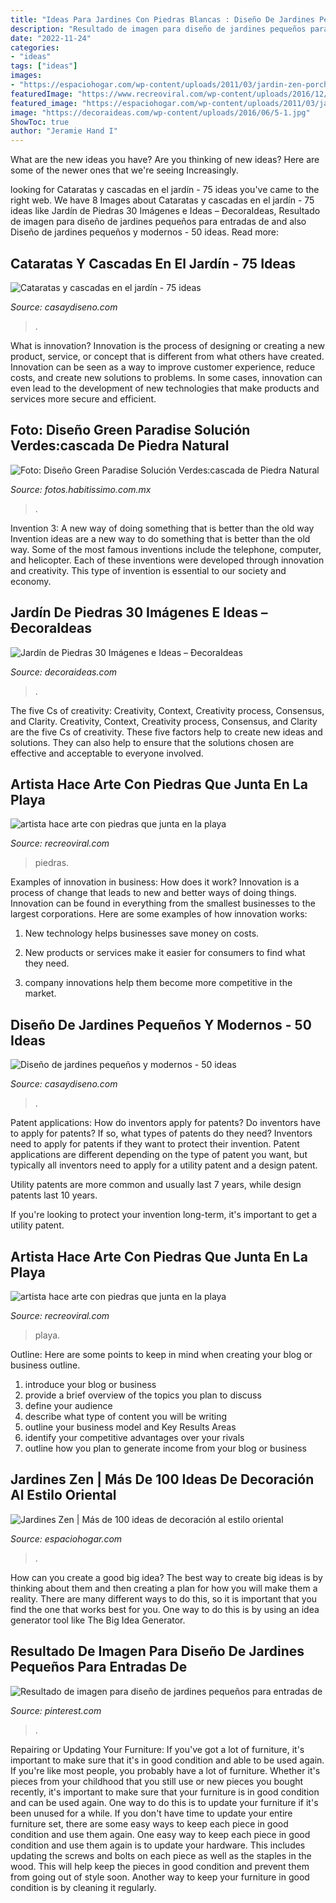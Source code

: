 ```yaml
---
title: "Ideas Para Jardines Con Piedras Blancas : Diseño De Jardines Pequeños Y Modernos"
description: "Resultado de imagen para diseño de jardines pequeños para entradas de"
date: "2022-11-24"
categories:
- "ideas"
tags: ["ideas"]
images:
- "https://espaciohogar.com/wp-content/uploads/2011/03/jardin-zen-porche-cubierto-jardines-zen.jpg"
featuredImage: "https://www.recreoviral.com/wp-content/uploads/2016/12/piedras-arte5.jpg"
featured_image: "https://espaciohogar.com/wp-content/uploads/2011/03/jardin-zen-porche-cubierto-jardines-zen.jpg"
image: "https://decoraideas.com/wp-content/uploads/2016/06/5-1.jpg"
ShowToc: true
author: "Jeramie Hand I"
---
```



What are the new ideas you have?
Are you thinking of new ideas? Here are some of the newer ones that we're seeing Increasingly.

	

		
looking for Cataratas y cascadas en el jardín - 75 ideas you've came to the right web. We have 8 Images about Cataratas y cascadas en el jardín - 75 ideas like Jardín de Piedras 30 Imágenes e Ideas – ÐecoraIdeas, Resultado de imagen para diseño de jardines pequeños para entradas de and also Diseño de jardines pequeños y modernos - 50 ideas. Read more:
		
    
## Cataratas Y Cascadas En El Jardín - 75 Ideas

<img loading=lazy src="http://casaydiseno.com/wp-content/uploads/2015/06/patio-fuente-cascada-escalonada.jpg" onerror="this.onerror=null;this.src='https://tse4.mm.bing.net/th?id=OIP.4Oh7YLw9lNp4JVaehZS9vQHaFj&amp;pid=15.1';" alt="Cataratas y cascadas en el jardín - 75 ideas">

_Source: casaydiseno.com_

>. 

	

What is innovation?
Innovation is the process of designing or creating a new product, service, or concept that is different from what others have created. Innovation can be seen as a way to improve customer experience, reduce costs, and create new solutions to problems. In some cases, innovation can even lead to the development of new technologies that make products and services more secure and efficient.

    
## Foto: Diseño Green Paradise Solución Verdes:cascada De Piedra Natural

<img loading=lazy src="https://mx.habcdn.com/photos/project/medium/diseno-green-paradise-solucion-verdes-cascada-de-piedra-natural_108714.jpg" onerror="this.onerror=null;this.src='https://tse2.mm.bing.net/th?id=OIP.Nw0Im6eWC7GkaQSoIF5DAAHaFj&amp;pid=15.1';" alt="Foto: Diseño Green Paradise Solución Verdes:cascada de Piedra Natural">

_Source: fotos.habitissimo.com.mx_

>. 

	

Invention 3: A new way of doing something that is better than the old way
Invention ideas are a new way to do something that is better than the old way. Some of the most famous inventions include the telephone, computer, and helicopter. Each of these inventions were developed through innovation and creativity. This type of invention is essential to our society and economy.

    
## Jardín De Piedras 30 Imágenes E Ideas – ÐecoraIdeas

<img loading=lazy src="https://decoraideas.com/wp-content/uploads/2016/06/5-1.jpg" onerror="this.onerror=null;this.src='https://tse3.mm.bing.net/th?id=OIP.1d26v_WbTKyuDH2XsboxhwHaFj&amp;pid=15.1';" alt="Jardín de Piedras 30 Imágenes e Ideas – ÐecoraIdeas">

_Source: decoraideas.com_

>. 

	

The five Cs of creativity: Creativity, Context, Creativity process, Consensus, and Clarity.
Creativity, Context, Creativity process, Consensus, and Clarity are the five Cs of creativity. These five factors help to create new ideas and solutions. They can also help to ensure that the solutions chosen are effective and acceptable to everyone involved.

    
## Artista Hace Arte Con Piedras Que Junta En La Playa

<img loading=lazy src="https://www.recreoviral.com/wp-content/uploads/2016/12/piedras-arte5.jpg" onerror="this.onerror=null;this.src='https://tse4.mm.bing.net/th?id=OIP.3blWt29HVNX-G_pIF-6hwwHaKL&amp;pid=15.1';" alt="artista hace arte con piedras que junta en la playa">

_Source: recreoviral.com_

>piedras. 

	

Examples of innovation in business: How does it work?
Innovation is a process of change that leads to new and better ways of doing things. Innovation can be found in everything from the smallest businesses to the largest corporations. Here are some examples of how innovation works:
1. New technology helps businesses save money on costs.

2. New products or services make it easier for consumers to find what they need.

3. company innovations help them become more competitive in the market.


    
## Diseño De Jardines Pequeños Y Modernos - 50 Ideas

<img loading=lazy src="https://casaydiseno.com/wp-content/uploads/2015/05/valla-jardin-madera-teca2.jpg" onerror="this.onerror=null;this.src='https://tse3.mm.bing.net/th?id=OIP.eobWq2y0JvvAy5NS35TP6wHaE4&amp;pid=15.1';" alt="Diseño de jardines pequeños y modernos - 50 ideas">

_Source: casaydiseno.com_

>. 

	

Patent applications: How do inventors apply for patents?
Do inventors have to apply for patents? If so, what types of patents do they need?
Inventors need to apply for patents if they want to protect their invention. Patent applications are different depending on the type of patent you want, but typically all inventors need to apply for a utility patent and a design patent. 

 Utility patents are more common and usually last 7 years, while design patents last 10 years. 

If you're looking to protect your invention long-term, it's important to get a utility patent.

    
## Artista Hace Arte Con Piedras Que Junta En La Playa

<img loading=lazy src="https://www.recreoviral.com/wp-content/uploads/2016/12/piedras-arte8.jpg" onerror="this.onerror=null;this.src='https://tse1.mm.bing.net/th?id=OIP.unVrh75S1ENWQeTihfVj9QHaKH&amp;pid=15.1';" alt="artista hace arte con piedras que junta en la playa">

_Source: recreoviral.com_

>playa. 

	

Outline: Here are some points to keep in mind when creating your blog or business outline.
1. introduce your blog or business 
2. provide a brief overview of the topics you plan to discuss 
3. define your audience 
4. describe what type of content you will be writing 
5. outline your business model and Key Results Areas 
6. identify your competitive advantages over your rivals 
7. outline how you plan to generate income from your blog or business  
    
## Jardines Zen | Más De 100 Ideas De Decoración Al Estilo Oriental

<img loading=lazy src="https://espaciohogar.com/wp-content/uploads/2011/03/jardin-zen-porche-cubierto-jardines-zen.jpg" onerror="this.onerror=null;this.src='https://tse3.mm.bing.net/th?id=OIP.yHA1xnkG2gG0-_ZKPEwOcgHaE8&amp;pid=15.1';" alt="Jardines Zen | Más de 100 ideas de decoración al estilo oriental">

_Source: espaciohogar.com_

>. 

	

How can you create a good big idea?
The best way to create big ideas is by thinking about them and then creating a plan for how you will make them a reality. There are many different ways to do this, so it is important that you find the one that works best for you. One way to do this is by using an idea generator tool like The Big Idea Generator.

    
## Resultado De Imagen Para Diseño De Jardines Pequeños Para Entradas De

<img loading=lazy src="https://i.pinimg.com/736x/19/e7/19/19e719b221201a6a251c116eea516d58.jpg" onerror="this.onerror=null;this.src='https://tse2.mm.bing.net/th?id=OIP.UHStrikuUtdtxydA_CxH4gAAAA&amp;pid=15.1';" alt="Resultado de imagen para diseño de jardines pequeños para entradas de">

_Source: pinterest.com_

>. 

	

Repairing or Updating Your Furniture: If you've got a lot of furniture, it's important to make sure that it's in good condition and able to be used again.
If you're like most people, you probably have a lot of furniture. Whether it's pieces from your childhood that you still use or new pieces you bought recently, it's important to make sure that your furniture is in good condition and can be used again. One way to do this is to update your furniture if it's been unused for a while. If you don't have time to update your entire furniture set, there are some easy ways to keep each piece in good condition and use them again. 
One easy way to keep each piece in good condition and use them again is to update your hardware. This includes updating the screws and bolts on each piece as well as the staples in the wood. This will help keep the pieces in good condition and prevent them from going out of style soon. Another way to keep your furniture in good condition is by cleaning it regularly.

